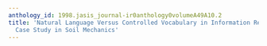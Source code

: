 ```yaml
---
anthology_id: 1998.jasis_journal-ir0anthology0volumeA49A10.2
title: 'Natural Language Versus Controlled Vocabulary in Information Retrieval: A
  Case Study in Soil Mechanics'
---
```

